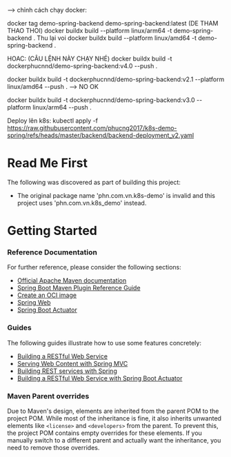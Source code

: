 --> chỉnh cách chạy docker:


docker tag demo-spring-backend demo-spring-backend:latest
(DE THAM THAO THOI)
docker buildx build --platform linux/arm64 -t demo-spring-backend .
Thu lại voi 
docker buildx build --platform linux/amd64 -t demo-spring-backend .


HOAC: (CÂU LỆNH NÀY CHẠY NHÉ)
docker buildx build -t dockerphucnnd/demo-spring-backend:v4.0 --push .

docker buildx build -t dockerphucnnd/demo-spring-backend:v2.1 --platform linux/amd64  --push .
--> NO OK

docker buildx build -t dockerphucnnd/demo-spring-backend:v3.0 --platform linux/arm64  --push .


Deploy lên k8s:
kubectl apply -f https://raw.githubusercontent.com/phucng2017/k8s-demo-spring/refs/heads/master/backend/backend-deployment_v2.yaml

# Read Me First
The following was discovered as part of building this project:

* The original package name 'phn.com.vn.k8s-demo' is invalid and this project uses 'phn.com.vn.k8s_demo' instead.

# Getting Started

### Reference Documentation
For further reference, please consider the following sections:

* [Official Apache Maven documentation](https://maven.apache.org/guides/index.html)
* [Spring Boot Maven Plugin Reference Guide](https://docs.spring.io/spring-boot/3.4.1/maven-plugin)
* [Create an OCI image](https://docs.spring.io/spring-boot/3.4.1/maven-plugin/build-image.html)
* [Spring Web](https://docs.spring.io/spring-boot/3.4.1/reference/web/servlet.html)
* [Spring Boot Actuator](https://docs.spring.io/spring-boot/3.4.1/reference/actuator/index.html)

### Guides
The following guides illustrate how to use some features concretely:

* [Building a RESTful Web Service](https://spring.io/guides/gs/rest-service/)
* [Serving Web Content with Spring MVC](https://spring.io/guides/gs/serving-web-content/)
* [Building REST services with Spring](https://spring.io/guides/tutorials/rest/)
* [Building a RESTful Web Service with Spring Boot Actuator](https://spring.io/guides/gs/actuator-service/)

### Maven Parent overrides

Due to Maven's design, elements are inherited from the parent POM to the project POM.
While most of the inheritance is fine, it also inherits unwanted elements like `<license>` and `<developers>` from the parent.
To prevent this, the project POM contains empty overrides for these elements.
If you manually switch to a different parent and actually want the inheritance, you need to remove those overrides.

